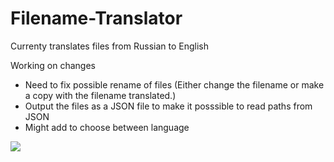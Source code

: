 # Filename-Translator
Currenty translates files from Russian to English

Working on changes
 <ul>
 <li>Need to fix possible rename of files (Either change the filename or make a copy with the filename translated.)</li>
 <li>Output the files as a JSON file to make it posssible to read paths from JSON</li>
 <li>Might add to choose between language</li>
</ul> 
<img src="https://i.imgur.com/dGHrgIA.png">

